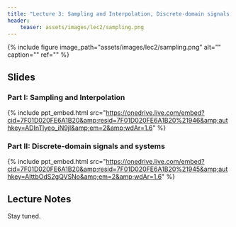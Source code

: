 ```yaml
---
title: "Lecture 3: Sampling and Interpolation, Discrete-domain signals and systems"
header:
    teaser: assets/images/lec2/sampling.png
---
```


{% include figure
image_path="assets/images/lec2/sampling.png"
alt="" caption="" ref=""
%}

## Slides


### Part I: Sampling and Interpolation

{% include ppt_embed.html
src="https://onedrive.live.com/embed?cid=7F01D020FE6A1B20&amp;resid=7F01D020FE6A1B20%21946&amp;authkey=ADInTlyeo_iN9jI&amp;em=2&amp;wdAr=1.6" %}

### Part II: Discrete-domain signals and systems
{% include ppt_embed.html
src="https://onedrive.live.com/embed?cid=7F01D020FE6A1B20&amp;resid=7F01D020FE6A1B20%21945&amp;authkey=AIttbOdS2gQVSNo&amp;em=2&amp;wdAr=1.6" %}


## Lecture Notes

Stay tuned. 
